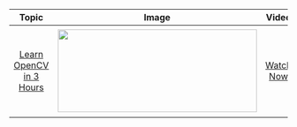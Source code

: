 
<table>
<thead>
<tr>
<th align="center">Topic</th>
<th align="center">Image</th>
<th align="center">Video</th>
<th align="center">Description</th>
</tr>
</thead>
  
  <tbody>
<tr>
<td align="center"><a href="https://github.com/davidr-AI/OpenCV-Python/blob/main/detectclickonimage.py">Learn OpenCV in 3 Hours</a></td>
<td align="center"><a target="_blank" rel="noopener noreferrer" href="https://github.com/murtazahassan/Learn-OpenCV-in-3-hours/blob/master/Resources/Thumbnail.jpg"><img src="https://github.com/murtazahassan/Learn-OpenCV-in-3-hours/raw/master/Resources/Thumbnail.jpg" width="360" height="150" style="max-width: 100%;"></a></td>
<td align="center"><a href="https://youtu.be/WQeoO7MI0Bs" rel="nofollow">Watch Now</a></td>
<td align="center">Learn Opencv in 3 hours using Python. 3 Example Projects included.  <br></td>
</tr>
</tbody>
</table>


